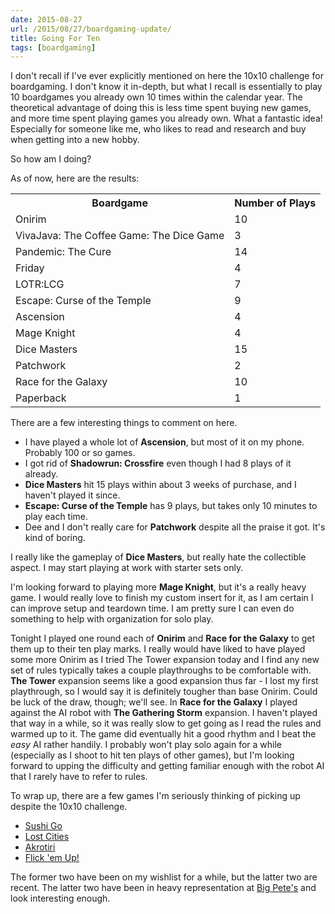 ```yaml
---
date: 2015-08-27
url: /2015/08/27/boardgaming-update/
title: Going For Ten
tags: [boardgaming]
---
```


I don't recall if I've ever explicitly mentioned on here the 10x10 challenge for boardgaming.  I don't know it
in-depth, but what I recall is essentially to play 10 boardgames you already own 10 times within the calendar
year.  The theoretical advantage of doing this is less time spent buying new games, and more time spent playing
games you already own.  What a fantastic idea!  Especially for someone like me, who likes to read and research
and buy when getting into a new hobby.

So how am I doing?

As of now, here are the results:

<table>
  <tr>
    <th>Boardgame</th>
    <th>Number of Plays</th>
  </tr>
  <tr><td>Onirim</td><td>10</td></tr>
  <tr><td>VivaJava: The Coffee Game: The Dice Game</td><td>3</td></tr>
  <tr><td>Pandemic: The Cure</td><td>14</td></tr>
  <tr><td>Friday</td><td>4</td></tr>
  <tr><td>LOTR:LCG</td><td>7</td></tr>
  <tr><td>Escape: Curse of the Temple</td><td>9</td></tr>
  <tr><td>Ascension</td><td>4</td></tr>
  <tr><td>Mage Knight</td><td>4</td></tr>
  <tr><td>Dice Masters</td><td>15</td></tr>
  <tr><td>Patchwork</td><td>2</td></tr>
  <tr><td>Race for the Galaxy</td><td>10</td></tr>
  <tr><td>Paperback</td><td>1</td></tr>
</table>

There are a few interesting things to comment on here.

- I have played a whole lot of **Ascension**, but most of it on my phone.  Probably 100 or so games.
- I got rid of **Shadowrun: Crossfire** even though I had 8 plays of it already.
- **Dice Masters** hit 15 plays within about 3 weeks of purchase, and I haven't played it since.
- **Escape: Curse of the Temple** has 9 plays, but takes only 10 minutes to play each time.
- Dee and I don't really care for **Patchwork** despite all the praise it got. It's kind of boring.

I really like the gameplay of **Dice Masters**, but really hate the collectible aspect.  I may start
playing at work with starter sets only.

I'm looking forward to playing more **Mage Knight**, but it's a really heavy game.  I would really love
to finish my custom insert for it, as I am certain I can improve setup and teardown time.  I am
pretty sure I can even do something to help with organization for solo play.

Tonight I played one round each of **Onirim** and **Race for the Galaxy** to get them up to their ten
play marks.  I really would have liked to have played some more Onirim as I tried The Tower expansion
today and I find any new set of rules typically takes a couple playthroughs to be comfortable with.
**The Tower** expansion seems like a good expansion thus far - I lost my first playthrough, so I would
say it is definitely tougher than base Onirim.  Could be luck of the draw, though; we'll see.  In
**Race for the Galaxy** I played against the AI robot with **The Gathering Storm** expansion.  I haven't
played that way in a while, so it was really slow to get going as I read the rules and warmed up to it.
The game did eventually hit a good rhythm and I beat the *easy* AI rather handily.  I probably won't
play solo again for a while (especially as I shoot to hit ten plays of other games), but I'm looking
forward to upping the difficulty and getting familiar enough with the robot AI that I rarely have to
refer to rules.

To wrap up, there are a few games I'm seriously thinking of picking up despite the 10x10 challenge.

- [Sushi Go](https://boardgamegeek.com/boardgame/133473/sushi-go)
- [Lost Cities](https://boardgamegeek.com/boardgame/50/lost-cities)
- [Akrotiri](https://boardgamegeek.com/boardgame/154458/akrotiri)
- [Flick 'em Up!](https://boardgamegeek.com/boardgame/169124/flick-em)

The former two have been on my wishlist for a while, but the latter two are recent.  The latter two
have been in heavy representation at [Big Pete's](http://bigpetescollectibles.blogspot.ca/) and look
interesting enough.